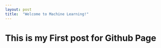 ```yaml
---
layout: post
title:  "Welcome to Machine Learning!"
---
```


# This is my First post for Github Page
